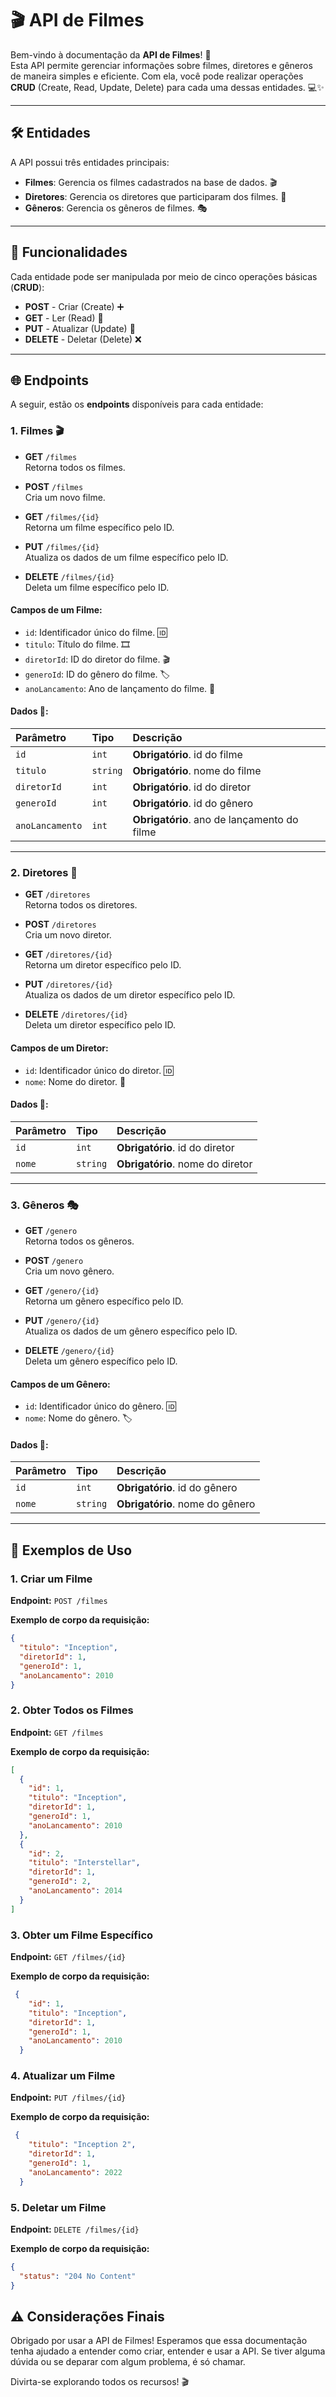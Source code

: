 # 🎬 API de Filmes

Bem-vindo à documentação da **API de Filmes**! 🎥  
Esta API permite gerenciar informações sobre filmes, diretores e gêneros de maneira simples e eficiente. Com ela, você pode realizar operações **CRUD** (Create, Read, Update, Delete) para cada uma dessas entidades. 💻✨

---

## 🛠️ Entidades

A API possui três entidades principais:

- **Filmes**: Gerencia os filmes cadastrados na base de dados. 🎬
- **Diretores**: Gerencia os diretores que participaram dos filmes. 🎥
- **Gêneros**: Gerencia os gêneros de filmes. 🎭

---

## 🔧 Funcionalidades

Cada entidade pode ser manipulada por meio de cinco operações básicas (**CRUD**):

- **POST** - Criar (Create) ➕
- **GET** - Ler (Read) 📖
- **PUT** - Atualizar (Update) 🔄
- **DELETE** - Deletar (Delete) ❌

---

## 🌐 Endpoints

A seguir, estão os **endpoints** disponíveis para cada entidade:

### 1. **Filmes** 🎬

- **GET** `/filmes`  
  Retorna todos os filmes.
  
- **POST** `/filmes`  
  Cria um novo filme.
  
- **GET** `/filmes/{id}`  
  Retorna um filme específico pelo ID.
  
- **PUT** `/filmes/{id}`  
  Atualiza os dados de um filme específico pelo ID.
  
- **DELETE** `/filmes/{id}`  
  Deleta um filme específico pelo ID.

#### Campos de um Filme:
- `id`: Identificador único do filme. 🆔
- `titulo`: Título do filme. 🎞️
- `diretorId`: ID do diretor do filme. 🎬
- `generoId`: ID do gênero do filme. 🏷️
- `anoLancamento`: Ano de lançamento do filme. 📅

#### Dados 🎲:

| Parâmetro   | Tipo       | Descrição                           |
| :---------- | :--------- | :---------------------------------- |
| `id` | `int` | **Obrigatório**. id do filme |
| `titulo` | `string` | **Obrigatório**. nome do filme |
| `diretorId` | `int` | **Obrigatório**. id do diretor |
| `generoId` | `int` | **Obrigatório**. id do gênero |
| `anoLancamento` | `int` | **Obrigatório**. ano de lançamento do filme |
---

### 2. **Diretores** 🎥

- **GET** `/diretores`  
  Retorna todos os diretores.
  
- **POST** `/diretores`  
  Cria um novo diretor.
  
- **GET** `/diretores/{id}`  
  Retorna um diretor específico pelo ID.
  
- **PUT** `/diretores/{id}`  
  Atualiza os dados de um diretor específico pelo ID.
  
- **DELETE** `/diretores/{id}`  
  Deleta um diretor específico pelo ID.

#### Campos de um Diretor:
- `id`: Identificador único do diretor. 🆔
- `nome`: Nome do diretor. 👤

#### Dados 🎲:

| Parâmetro   | Tipo       | Descrição                           |
| :---------- | :--------- | :---------------------------------- |
| `id` | `int` | **Obrigatório**. id do diretor |
| `nome` | `string` | **Obrigatório**. nome do diretor |

---

### 3. **Gêneros** 🎭

- **GET** `/genero`  
  Retorna todos os gêneros.
  
- **POST** `/genero`  
  Cria um novo gênero.
  
- **GET** `/genero/{id}`  
  Retorna um gênero específico pelo ID.
  
- **PUT** `/genero/{id}`  
  Atualiza os dados de um gênero específico pelo ID.
  
- **DELETE** `/genero/{id}`  
  Deleta um gênero específico pelo ID.

#### Campos de um Gênero:
- `id`: Identificador único do gênero. 🆔
- `nome`: Nome do gênero. 🏷️

#### Dados 🎲:

| Parâmetro   | Tipo       | Descrição                           |
| :---------- | :--------- | :---------------------------------- |
| `id` | `int` | **Obrigatório**. id do gênero |
| `nome` | `string` | **Obrigatório**. nome do gênero |
---

## 📝 Exemplos de Uso

### 1. Criar um Filme

**Endpoint:** `POST /filmes`

**Exemplo de corpo da requisição:**

```json
{
  "titulo": "Inception",
  "diretorId": 1,
  "generoId": 1,
  "anoLancamento": 2010
}
`````

### 2. Obter Todos os Filmes

**Endpoint:** `GET /filmes`

**Exemplo de corpo da requisição:**

```json
[
  {
    "id": 1,
    "titulo": "Inception",
    "diretorId": 1,
    "generoId": 1,
    "anoLancamento": 2010
  },
  {
    "id": 2,
    "titulo": "Interstellar",
    "diretorId": 1,
    "generoId": 2,
    "anoLancamento": 2014
  }
]

`````
### 3. Obter um Filme Específico

**Endpoint:** `GET /filmes/{id}`

**Exemplo de corpo da requisição:**

```json
 {
    "id": 1,
    "titulo": "Inception",
    "diretorId": 1,
    "generoId": 1,
    "anoLancamento": 2010
  }
`````
### 4. Atualizar um Filme

**Endpoint:** `PUT /filmes/{id}`

**Exemplo de corpo da requisição:**

```json
 {
    "titulo": "Inception 2",
    "diretorId": 1,
    "generoId": 1,
    "anoLancamento": 2022
  }
`````
### 5. Deletar um Filme

**Endpoint:** `DELETE /filmes/{id}`

**Exemplo de corpo da requisição:**
```json
{
  "status": "204 No Content"
}
`````
## ⚠️ Considerações Finais

Obrigado por usar a API de Filmes! Esperamos que essa documentação tenha ajudado a entender como criar, entender e usar a API. Se tiver alguma dúvida ou se deparar com algum problema, é só chamar.

Divirta-se explorando todos os recursos! 🎬
